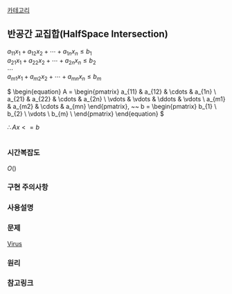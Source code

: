 [카테고리](/README.md)
## 반공간 교집합(HalfSpace Intersection)
<!-- $
\begin{equation}
a_{11}x_1 + a_{12}x_2 + \cdots + a_{1n}x_n \le b_1 \\
a_{21}x_1 + a_{22}x_2 + \cdots + a_{2n}x_n \le b_2 \\
\cdots \\
a_{m1}x_1 + a_{m2}x_2 + \cdots + a_{mn}x_n \le b_m \\
\end{equation}
$ -->
$a_{11}x_1 + a_{12}x_2 + \cdots + a_{1n}x_n \le b_1$   
$a_{21}x_1 + a_{22}x_2 + \cdots + a_{2n}x_n \le b_2$   
$\cdots$   
$a_{m1}x_1 + a_{m2}x_2 + \cdots + a_{mn}x_n \le b_m$   

$
\begin{equation}
A = \begin{pmatrix}
a_{11} & a_{12} & \cdots & a_{1n} \\
a_{21} & a_{22} & \cdots & a_{2n} \\
\vdots & \vdots & \ddots & \vdots \\
a_{m1} & a_{m2} & \cdots & a_{mn}
\end{pmatrix}, ~~
b = \begin{pmatrix}
b_{1} \\
b_{2} \\
\vdots \\
b_{m} \\
\end{pmatrix}
\end{equation}
$

$\therefore Ax <= b$
```cpp

```
### 시간복잡도
$O()$   

### 구현 주의사항


### 사용설명


### 문제
[Virus](https://www.acmicpc.net/problem/14118)

### 원리


### 참고링크